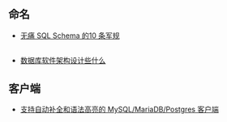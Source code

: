 ## 命名
- [无痛 SQL Schema 的10 条军规](https://www.linux.cn/article-6157-1.html)

## 
- [数据库软件架构设计些什么](http://mp.weixin.qq.com/s?__biz=MjM5ODYxMDA5OQ==&mid=400465735&idx=1&sn=8d7067de4cc8f73ea5558f07e0a9340e&scene=0#wechat_redirect)

## 客户端
- [支持自动补全和语法高亮的 MySQL/MariaDB/Postgres 客户端](https://github.com/dbcli)
